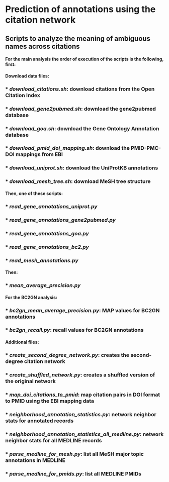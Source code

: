# Prediction of annotations using the citation network

## Scripts to analyze the meaning of ambiguous names across citations

#### For the main analysis the order of execution of the scripts is the following, first:

#### Download data files:

### * *download_citations.sh*: download citations from the Open Citation Index
### * *download_gene2pubmed.sh*: download the gene2pubmed database
### * *download_goa.sh*: download the Gene Ontology Annotation database
### * *download_pmid_doi_mapping.sh*: download the PMID-PMC-DOI mappings from EBI
### * *download_uniprot.sh*: download the UniProtKB annotations
### * *download_mesh_tree.sh*: download MeSH tree structure

#### Then, one of these scripts:

### * *read_gene_annotations_uniprot.py*
### * *read_gene_annotations_gene2pubmed.py*
### * *read_gene_annotations_goa.py*
### * *read_gene_annotations_bc2.py*
### * *read_mesh_annotations.py*

#### Then:

### * *mean_average_precision.py*

#### For the BC2GN analysis:

### * *bc2gn_mean_average_precision.py*: MAP values for BC2GN annotations
### * *bc2gn_recall.py*: recall values for BC2GN annotations

#### Additional files:

### * *create_second_degree_network.py*: creates the second-degree citation network
### * *create_shuffled_network.py*: creates a shuffled version of the original network
### * *map_doi_citations_to_pmid*: map citation pairs in DOI format to PMID using the EBI mapping data
### * *neighborhood_annotation_statistics.py*: network neighbor stats for annotated records
### * *neighborhood_annotation_statistics_all_medline.py*: network neighbor stats for all MEDLINE records
### * *parse_medline_for_mesh.py*: list all MeSH major topic annotations in MEDLINE
### * *parse_medline_for_pmids.py*: list all MEDLINE PMIDs
